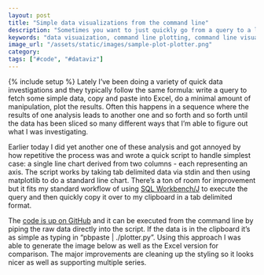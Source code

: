```yaml
---
layout: post
title: "Simple data visualizations from the command line"
description: "Sometimes you want to just quickly go from a query to a line chart. I built a simple script to make it easy."
keywords: "data visuaization, command line plotting, command line visualization, command line line chart"
image_url: "/assets/static/images/sample-plot-plotter.png"
category:
tags: ["#code", "#dataviz"]
---
```

{% include setup %}
Lately I’ve been doing a variety of quick data investigations and they typically follow the same formula: write a query to fetch some simple data, copy and paste into Excel, do a minimal amount of manipulation, plot the results. Often this happens in a sequence where the results of one analysis leads to another one and so forth and so forth until the data has been sliced so many different ways that I’m able to figure out what I was investigating.

Earlier today I did yet another one of these analysis and got annoyed by how repetitive the process was and wrote a quick script to handle simplest case: a single line chart derived from two columns - each representing an axis. The script works by taking tab delimited data via stdin and then using matplotlib to do a standard line chart. There’s a ton of room for improvement but it fits my standard workflow of using [SQL Workbench/J](http://www.sql-workbench.net/) to execute the query and then quickly copy it over to my clipboard in a tab delimited format.

The [code is up on GitHub](https://github.com/dangoldin/python-tools/blob/master/plotter.py) and it can be executed from the command line by piping the raw data directly into the script. If the data is in the clipboard it’s as simple as typing in “pbpaste &#124; ./plotter.py”. Using this approach I was able to generate the image below as well as the Excel version for comparison. The major improvements are cleaning up the styling so it looks nicer as well as supporting multiple series.

<amp-img src="/assets/static/images/sample-plot-plotter.png" alt="Sample plot using the plotter" width="1108" height="762" layout="responsive"></amp-img>

<amp-img src="/assets/static/images/sample-plot-excel.png" alt="Sample plot using Excel" width="900" height="518" layout="responsive"></amp-img>
